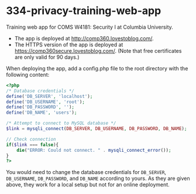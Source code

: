 # 334-privacy-training-web-app

Training web app for COMS W4181: Security I at Columbia University.

- The app is deployed at <http://comp360.lovestoblog.com/>.
- The HTTPS version of the app is deployed at <https://comp360secure.lovestoblog.com/>. (Note that free certificates are only valid for 90 days.)

When deploying the app, add a config.php file to the root directory with the following content:

```php
<?php
/* Database credentials */
define('DB_SERVER', 'localhost');
define('DB_USERNAME', 'root');
define('DB_PASSWORD', '');
define('DB_NAME', 'users');

/* Attempt to connect to MySQL database */
$link = mysqli_connect(DB_SERVER, DB_USERNAME, DB_PASSWORD, DB_NAME);

// Check connection
if($link === false){
    die("ERROR: Could not connect. " . mysqli_connect_error());
}
?>
```

You would need to change the database credentials for `DB_SERVER`, `DB_USERNAME`, `DB_PASSWORD`, and `DB_NAME` according to yours. As they are given above, they work for a local setup but not for an online deployment.

